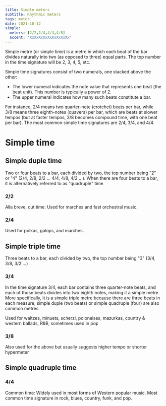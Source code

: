 ```yaml
---
title: Simple meters
subtitle: Rhythmic meters
tags: meter
date: 2021-10-12
simple: 
  meters: [2/2,2/4,4/4,4/8]
  accent: 'XxXxXxXxXxXxXxXxXx'
---
```


<beat-bars v-bind="$frontmatter.simple" />


Simple metre (or simple time) is a metre in which each beat of the bar divides naturally into two (as opposed to three) equal parts. The top number in the time signature will be 2, 3, 4, 5, etc. 

Simple time signatures consist of two numerals, one stacked above the other:

- The lower numeral indicates the note value that represents one beat (the beat unit). This number is typically a power of 2.
- The upper numeral indicates how many such beats constitute a bar.

For instance, 2/4 means two quarter-note (crotchet) beats per bar, while 3/8 means three eighth-notes (quavers) per bar, which are beats at slower tempos (but at faster tempos, 3/8 becomes compound time, with one beat per bar). The most common simple time signatures are 2/4, 3/4, and 4/4. 

# Simple time

## Simple duple time

Two or four beats to a bar, each divided by two, the top number being "2" or "4" (2/4, 2/8, 2/2 ... 4/4, 4/8, 4/2 ...). When there are four beats to a bar, it is alternatively referred to as "quadruple" time.

### 2/2

Alla breve, cut time: Used for marches and fast orchestral music. 


### 2/4

Used for polkas, galops, and marches.


## Simple triple time

Three beats to a bar, each divided by two, the top number being "3" (3/4, 3/8, 3/2 ...)

### 3/4

In the time signature 3/4, each bar contains three quarter-note beats, and each of those beats divides into two eighth notes, making it a simple metre. More specifically, it is a simple triple metre because there are three beats in each measure; simple duple (two beats) or simple quadruple (four) are also common metres. 

Used for waltzes, minuets, scherzi, polonaises, mazurkas, country & western ballads, R&B, sometimes used in pop 


### 3/8
Also used for the above but usually suggests higher tempo or shorter hypermeter


## Simple quadruple time

### 4/4

Common time: Widely used in most forms of Western popular music. Most common time signature in rock, blues, country, funk, and pop.
